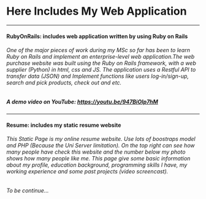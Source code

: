 # Here Includes My Web Application
---
#### RubyOnRails: includes web application written by using Ruby on Rails

###### One of the major pieces of work during my MSc so far has been to learn Ruby on Rails and implement an enterprise-level web application.The web purchase website was built using the Ruby on Rails framework, with a web supplier (Python) in html, css and JS. The application uses a Restful API to transfer data (JSON) and Implement functions like users log-in/sign-up, search and pick products, check out and etc.
##### A demo video on YouTube: https://youtu.be/947BiOIp7hM
---
#### Resume: includes my static resume website
###### This Static Page is my online resume website. Use lots of boostraps model and PHP (Because the Uni Server limitation). On the top right can see how many people have check this website and the number below my photo shows how many people like me. This page give some basic information about my profile, education background, programming skills I have, my working experience and some past projects (video screencast).
###### To be continue... 
